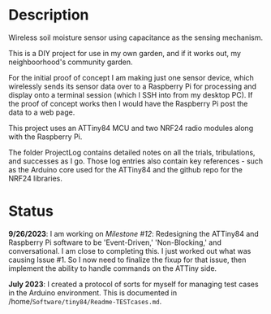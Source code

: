 # Description

Wireless soil moisture sensor using capacitance as the sensing mechanism.

This is a DIY project for use in my own garden, and if it works out, my neighboorhood's community garden.

For the initial proof of concept I am making just one sensor device, which wirelessly sends its sensor data over to a Raspberry Pi for processing and display onto a terminal session (which I SSH into from my desktop PC). If the proof of concept works then I would have the Raspberry Pi post the data to a web page.

This project uses an ATTiny84 MCU and two NRF24 radio modules along with the Raspberry Pi.

The folder ProjectLog contains detailed notes on all the trials, tribulations, and successes as I go. Those log entries also contain key references - such as the Arduino core used for the ATTiny84 and the github repo for the NRF24 libraries.


# Status

**9/26/2023**: I am working on *Milestone #12*: Redesigning the ATTiny84 and Raspberry Pi software to be 'Event-Driven,' 'Non-Blocking,' and conversational. I am close to completing this. I just worked out what was causing Issue #1. So I now need to finalize the fixup for that issue, then implement the ability to handle commands on the ATTiny side.

**July 2023**: I created a protocol of sorts for myself for managing test cases in the Arduino environment. This is documented in /home/`Software/tiny84/Readme-TESTcases.md`.
